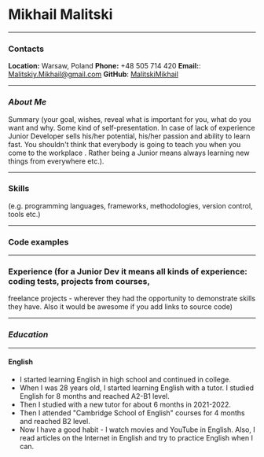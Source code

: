 # Mikhail Malitski
***
### Contacts
__Location:__ Warsaw, Poland
__Phone:__ +48 505 714 420
__Email:__: Malitskiy.Mikhail@gmail.com
__GitHub__: [MalitskiMikhail](https://github.com/MalitskiMikhail)
***
### ___About Me___
Summary (your goal, wishes, reveal what is important for you, what do you want and why.
Some kind of self-presentation. In case of lack of experience  Junior Developer sells his/her potential, his/her passion and ability to learn fast. You shouldn't think that everybody is going to teach you when you come to the workplace . Rather being a Junior means always
learning new things from everywhere etc.).
***
### __Skills__ 
(e.g. programming languages, frameworks, methodologies, version control, tools etc.)
***
### __Code examples__
***
### __Experience__ (for a Junior Dev it means all kinds of experience: coding tests, projects from courses,
freelance projects - wherever they had the opportunity to demonstrate skills they have.
Also it would be awesome if you add links to source code)
***
### ___Education___
***
#### __English__
* I started learning English in high school and continued in college.
* When I was 28 years old, I started learning English with a tutor. I studied English for 8 months and reached A2-B1 level. 
* Then I studied with a new tutor for about 6 months in 2021-2022.
* Then I attended "Cambridge School of English" courses for 4 months and reached B2 level.
* Now I have a good habit - I watch movies and YouTube in English. Also, I read articles on the Internet in English and try to practice English when I can.

